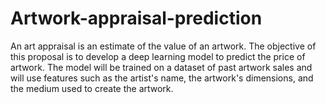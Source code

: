 # Artwork-appraisal-prediction
An art appraisal is an estimate of the value of an artwork. 
The objective of this proposal is to develop a deep learning model to predict the price of artwork. The model will be trained on a dataset of past artwork sales and will use features such as the artist's name, the artwork's dimensions, and the medium used to create the artwork.
